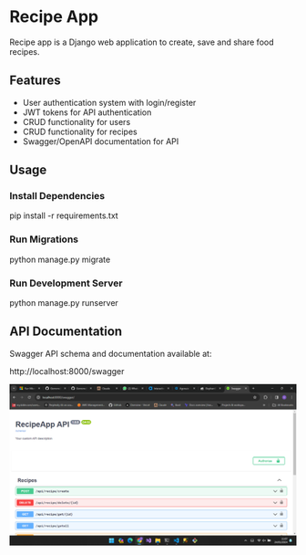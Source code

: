 # Recipe App 

Recipe app is a Django web application to create, save and share food recipes.

## Features

- User authentication system with login/register
- JWT tokens for API authentication
- CRUD functionality for users
- CRUD functionality for recipes 
- Swagger/OpenAPI documentation for API

## Usage

### Install Dependencies

pip install -r requirements.txt

### Run Migrations

python manage.py migrate

### Run Development Server

python manage.py runserver

## API Documentation

Swagger API schema and documentation available at:

http://localhost:8000/swagger

![Recipe App](templates/swagger.png)